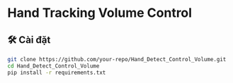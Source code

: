 # Hand Tracking Volume Control

## 🛠 Cài đặt
```bash
git clone https://github.com/your-repo/Hand_Detect_Control_Volume.git
cd Hand_Detect_Control_Volume
pip install -r requirements.txt